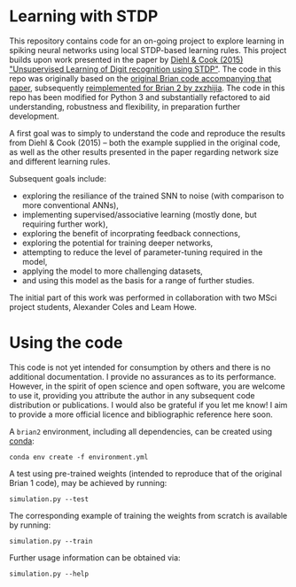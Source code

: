 # Learning with STDP

This repository contains code for an on-going project to explore learning in spiking neural networks using local STDP-based learning rules. This project builds upon work presented in the paper by [Diehl & Cook (2015) "Unsupervised Learning of Digit recognition using STDP"](https://doi.org/10.3389/fncom.2015.00099). The code in this repo was originally based on the [original Brian code accompanying that paper](https://github.com/peter-u-diehl/stdp-mnist), subsequently [reimplemented for Brian 2 by zxzhijia](https://github.com/zxzhijia/Brian2STDPMNIST). The code in this repo has been modified for Python 3 and substantially refactored to aid understanding, robustness and flexibility, in preparation further development.

A first goal was to simply to understand the code and reproduce the results from Diehl & Cook (2015) – both the example supplied in the original code, as well as the other results presented in the paper regarding network size and different learning rules.

Subsequent goals include:
* exploring the resiliance of the trained SNN to noise (with comparison to more conventional ANNs),
* implementing supervised/associative learning (mostly done, but requiring further work),
* exploring the benefit of incorprating feedback connections,
* exploring the potential for training deeper networks,
* attempting to reduce the level of parameter-tuning required in the model,
* applying the model to more challenging datasets,
* and using this model as the basis for a range of further studies.

The initial part of this work was performed in collaboration with two MSci project students, Alexander Coles and Leam Howe.

# Using the code
This code is not yet intended for consumption by others and there is no additional documentation. I provide no assurances as to its performance. However, in the spirit of open science and open software, you are welcome to use it, providing you attribute the author in any subsequent code distribution or publications. I would also be grateful if you let me know! I aim to provide a more official licence and bibliographic reference here soon.

A `brian2` environment, including all dependencies, can be created using [conda](https://conda.io/):
```shell
conda env create -f environment.yml
```

A test using pre-trained weights (intended to reproduce that of the original Brian 1 code), may be achieved by running:
```shell
simulation.py --test
```

The corresponding example of training the weights from scratch is available by running:
```shell
simulation.py --train
```

Further usage information can be obtained via:
```shell
simulation.py --help
```

